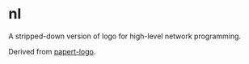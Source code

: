 nl
==

A stripped-down version of logo for high-level network programming.

Derived from [papert-logo](http://code.google.com/p/papert).

